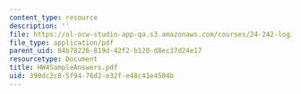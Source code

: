 ```yaml
---
content_type: resource
description: ''
file: https://ol-ocw-studio-app-qa.s3.amazonaws.com/courses/24-242-logic-ii-spring-2004/390dc2c85f9476d2e32fe48c41e4504b_HW4SampleAnswers.pdf
file_type: application/pdf
parent_uid: 84b78226-819d-42f2-b120-d8ec37d24e17
resourcetype: Document
title: HW4SampleAnswers.pdf
uid: 390dc2c8-5f94-76d2-e32f-e48c41e4504b
---
```

